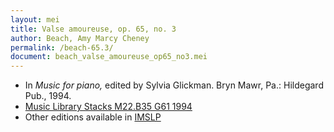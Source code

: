 ```yaml
---
layout: mei
title: Valse amoureuse, op. 65, no. 3
author: Beach, Amy Marcy Cheney
permalink: /beach-65.3/
document: beach_valse_amoureuse_op65_no3.mei
---
```


- In *Music for piano,* edited by Sylvia Glickman. Bryn Mawr, Pa.: Hildegard Pub., 1994.
- <a href="https://tufts-primo.hosted.exlibrisgroup.com/permalink/f/bnf7qa/01TUN_ALMA21108441970003851">Music Library Stacks M22.B35 G61 1994</a>
- Other editions available in <a href="https://imslp.org/wiki/Les_R%C3%AAves_de_Colombine%2C_Op.65_(Beach%2C_Amy_Marcy)" target="_blank">IMSLP</a>
